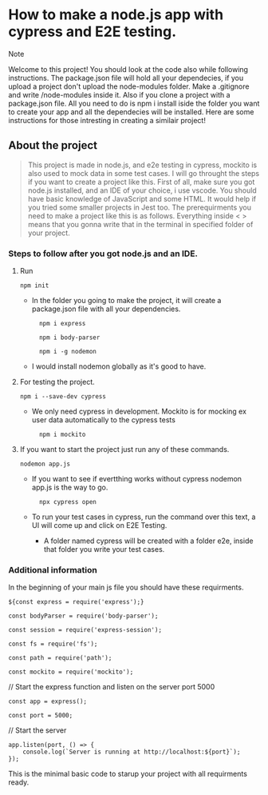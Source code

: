 # How to make a node.js app with cypress and E2E testing.

> [!NOTE]
> Welcome to this project!
> You should look at the code also while following instructions. The package.json file will hold all your dependecies, if you upload a project don't upload the node-modules folder. Make a .gitignore and write /node-modules inside it. Also if you clone a project with a package.json file. All you need to do is npm i install iside the folder you want to create your app and all the dependecies will be installed.
> Here are some instructions for those intresting in creating a similair project!

## About the project

> This project is made in node.js, and e2e testing in cypress, mockito is also used to mock data in some test cases. I will go throught the steps if you want to create a project like this. First of all, make sure you got node.js installed, and an IDE of your choice, i use vscode. You should have basic knowledge of JavaScript and some HTML. It would help if you tried some smaller projects in Jest too. The prerequirments you need to make a project like this is as follows. Everything inside < > means that you gonna write that in the terminal in specified folder of your project.

### Steps to follow after you got node.js and an IDE.

1. Run

       npm init
   
   - In the folder you going to make the project, it will create a package.json file with all your dependencies.
   
           npm i express
   
           npm i body-parser
   
           npm i -g nodemon

   - I would install nodemon globally as it's good to have.
            
2. For testing the project.
   
       npm i --save-dev cypress
   
   - We only need cypress in development. Mockito is for mocking ex user data automatically to the cypress tests
   
           npm i mockito
            
3. If you want to start the project just run any of these commands.
   
       nodemon app.js
   
   - If you want to see if evertthing works without cypress nodemon app.js is the way to go.
     
           npx cypress open

    - To run your test cases in cypress, run the command over this text, a UI will come up and click on E2E Testing.
        - A folder named cypress will be created with a folder e2e, inside that folder you write your test cases.

### Additional information

In the beginning of your main js file you should have these requirments.

    ${const express = require('express');}

    const bodyParser = require('body-parser');

    const session = require('express-session');

    const fs = require('fs');

    const path = require('path');

    const mockito = require('mockito');

// Start the express function and listen on the server port 5000

    const app = express();

    const port = 5000;

// Start the server

    app.listen(port, () => {
        console.log(`Server is running at http://localhost:${port}`);
    });

This is the minimal basic code to starup your project with all requirments ready.
